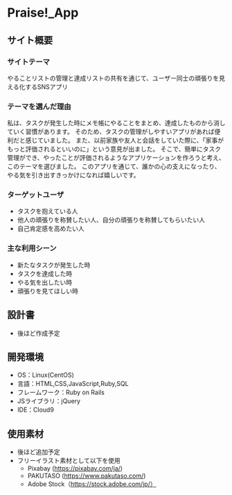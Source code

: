 # Praise!_App

## サイト概要

### サイトテーマ
やることリストの管理と達成リストの共有を通じて、ユーザー同士の頑張りを見える化するSNSアプリ
​
### テーマを選んだ理由
私は、タスクが発生した時にメモ帳にやることをまとめ、達成したものから消していく習慣があります。
そのため、タスクの管理がしやすいアプリがあれば便利だと感じていました。
また、以前家族や友人と会話をしていた際に、「家事がもっと評価されるといいのに」という意見が出ました。
そこで、簡単にタスク管理ができ、やったことが評価されるようなアプリケーションを作ろうと考え、このテーマを選びました。
このアプリを通じて、誰かの心の支えになったり、やる気を引き出すきっかけになれば嬉しいです。

### ターゲットユーザ
- タスクを抱えている人
- 他人の頑張りを称賛したい人、自分の頑張りを称賛してもらいたい人
- 自己肯定感を高めたい人

### 主な利用シーン
- 新たなタスクが発生した時
- タスクを達成した時
- やる気を出したい時
- 頑張りを見てほしい時

## 設計書
- 後ほど作成予定

## 開発環境
- OS：Linux(CentOS)
- 言語：HTML,CSS,JavaScript,Ruby,SQL
- フレームワーク：Ruby on Rails
- JSライブラリ：jQuery
- IDE：Cloud9

## 使用素材
- 後ほど追加予定
- フリーイラスト素材として以下を使用
  * Pixabay (https://pixabay.com/ja/)
  * PAKUTASO (https://www.pakutaso.com/)
  * Adobe Stock（https://stock.adobe.com/jp/）
